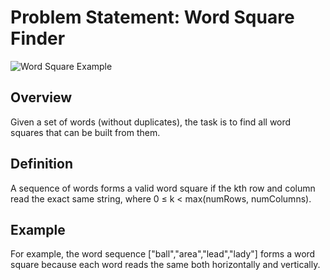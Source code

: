 # Problem Statement: Word Square Finder

![Word Square Example](wordsquare.png)

## Overview
Given a set of words (without duplicates), the task is to find all word squares that can be built from them.

## Definition
A sequence of words forms a valid word square if the kth row and column read the exact same string, where 0 ≤ k < max(numRows, numColumns).

## Example
For example, the word sequence ["ball","area","lead","lady"] forms a word square because each word reads the same both horizontally and vertically.
